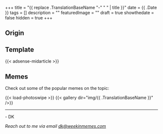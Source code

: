+++
title = "{{ replace .TranslationBaseName "-" " " | title }}"
date = {{ .Date }}
tags = []
description = ""
featuredImage = ""
draft = true
showthedate = false
hidden = true
+++


## Origin

<!--more-->

## Template

{{< adsense-midarticle >}}

## Memes

Check out some of the popular memes on the topic:

{{< load-photoswipe >}}
{{< gallery dir="img/{{ .TranslationBaseName }}" />}}


---
\- DK

*Reach out to me via email dk@weekinmemes.com*
